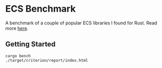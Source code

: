# ECS Benchmark

A benchmark of a couple of popular ECS libraries I found for Rust. Read more [here](https://manicmarrc.github.io/MrBlog/posts/ecs-in-rust/).

## Getting Started

```
cargo bench
./target/criterion/report/index.html
```

